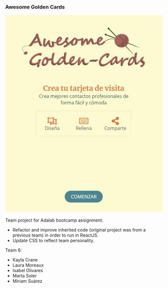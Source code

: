 ### Awesome Golden Cards

![landing page](https://github.com/kaylacrane/awesome-golden-cards/blob/master/awesome-golden-cards-landing.JPG?raw=true)

Team project for Adalab bootcamp assignment.

- Refactor and improve inherited code (original project was from a previous team) in order to run in ReactJS.
- Update CSS to reflect team personality.

Team 6:

- Kayla Crane
- Laura Moreaux
- Isabel Olivares
- Marta Soler
- Miriam Suárez
